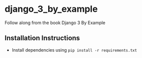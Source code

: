 # django_3_by_example
Follow along from the book Django 3 By Example

## Installation Instructions
* Install dependencies using `pip install -r requirements.txt`
